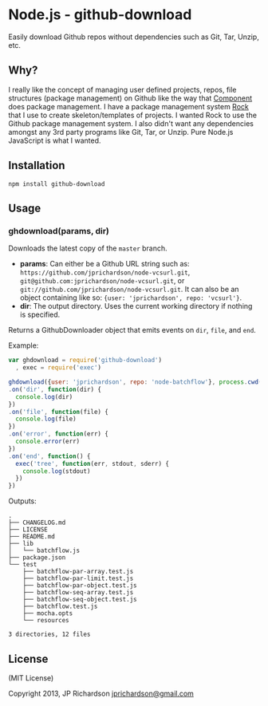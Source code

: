 Node.js - github-download
================

Easily download Github repos without dependencies such as Git, Tar, Unzip, etc.


Why?
----

I really like the concept of managing user defined projects, repos, file structures (package management) on Github like the way that [Component](https://github.com/component) does package management. I have a package management system [Rock](https://github.com/rocktemplates) that I use to create skeleton/templates of projects. I wanted Rock to use the Github package management system. I also didn't want any dependencies amongst any 3rd party programs like Git, Tar, or Unzip. Pure Node.js JavaScript is what I wanted.


Installation
------------

    npm install github-download



Usage
-----

### ghdownload(params, dir)

Downloads the latest copy of the `master` branch.

- **params**: Can either be a Github URL string such as: `https://github.com/jprichardson/node-vcsurl.git`, `git@github.com:jprichardson/node-vcsurl.git`, or `git://github.com/jprichardson/node-vcsurl.git`. It can also be an object containing like so: `{user: 'jprichardson', repo: 'vcsurl'}`.
- **dir**: The output directory. Uses the current working directory if nothing is specified.

Returns a GithubDownloader object that emits events on `dir`, `file`, and `end`.

Example:

```javascript
var ghdownload = require('github-download')
  , exec = require('exec')

ghdownload({user: 'jprichardson', repo: 'node-batchflow'}, process.cwd())
.on('dir', function(dir) {
  console.log(dir)
})
.on('file', function(file) {
  console.log(file)
})
.on('error', function(err) {
  console.error(err)
})
.on('end', function() {
  exec('tree', function(err, stdout, sderr) {
    console.log(stdout)
  })
})
```

Outputs:

    .
    ├── CHANGELOG.md
    ├── LICENSE
    ├── README.md
    ├── lib
    │   └── batchflow.js
    ├── package.json
    └── test
        ├── batchflow-par-array.test.js
        ├── batchflow-par-limit.test.js
        ├── batchflow-par-object.test.js
        ├── batchflow-seq-array.test.js
        ├── batchflow-seq-object.test.js
        ├── batchflow.test.js
        ├── mocha.opts
        └── resources

    3 directories, 12 files



License
-------

(MIT License)

Copyright 2013, JP Richardson  <jprichardson@gmail.com>


